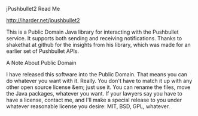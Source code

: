 jPushbullet2 Read Me

http://iharder.net/jpushbullet2

This is a Public Domain Java library for interacting with the Pushbullet service. It supports both sending and receiving notifications. Thanks to shakethat at github for the insights from his library, which was made for an earlier set of Pushbullet APIs.

A Note About Public Domain

I have released this software into the Public Domain. That means you can do whatever you want with it. Really. You don't have to match it up with any other open source license &em; just use it. You can rename the files, move the Java packages, whatever you want. If your lawyers say you have to have a license, contact me, and I'll make a special release to you under whatever reasonable license you desire: MIT, BSD, GPL, whatever.
